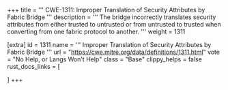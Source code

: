 +++
title = '''
CWE-1311: Improper Translation of Security Attributes by Fabric Bridge
'''
description	= '''
The bridge incorrectly translates security attributes from either trusted to untrusted or from untrusted to trusted when converting from one fabric protocol to another.
'''
weight = 1311

[extra]
id = 1311
name = '''
Improper Translation of Security Attributes by Fabric Bridge
'''
url = "https://cwe.mitre.org/data/definitions/1311.html"
vote = "No Help, or Langs Won't Help"
class = "Base"
clippy_helps = false
rust_docs_links = [
	
]
+++
